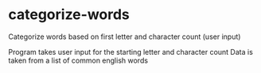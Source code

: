 # categorize-words
Categorize words based on first letter and character count (user input)

Program takes user input for the starting letter and character count
Data is taken from a list of common english words
